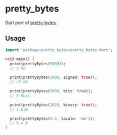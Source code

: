 # pretty_bytes

Dart port of [pretty-bytes](https://github.com/sindresorhus/pretty-bytes).

## Usage

```dart
import 'package:pretty_bytes/pretty_bytes.dart';

void main() {
  print(prettyBytes(5000));
  // 5 KB

  print(prettyBytes(5000, signed: true));
  // +5 KB

  print(prettyBytes(5000, bits: true));
  // 5 Kbit

  print(prettyBytes(1025, binary: true));
  // 1 KiB

  print(prettyBytes(0.4, locale: 'de'));
  // 0,4 B
}
```
